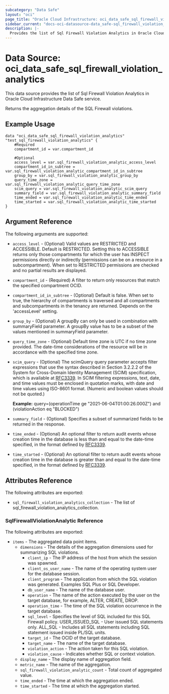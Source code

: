 ```yaml
---
subcategory: "Data Safe"
layout: "oci"
page_title: "Oracle Cloud Infrastructure: oci_data_safe_sql_firewall_violation_analytics"
sidebar_current: "docs-oci-datasource-data_safe-sql_firewall_violation_analytics"
description: |-
  Provides the list of Sql Firewall Violation Analytics in Oracle Cloud Infrastructure Data Safe service
---
```


# Data Source: oci_data_safe_sql_firewall_violation_analytics
This data source provides the list of Sql Firewall Violation Analytics in Oracle Cloud Infrastructure Data Safe service.

Returns the aggregation details of the SQL Firewall violations.


## Example Usage

```hcl
data "oci_data_safe_sql_firewall_violation_analytics" "test_sql_firewall_violation_analytics" {
	#Required
	compartment_id = var.compartment_id

	#Optional
	access_level = var.sql_firewall_violation_analytic_access_level
	compartment_id_in_subtree = var.sql_firewall_violation_analytic_compartment_id_in_subtree
	group_by = var.sql_firewall_violation_analytic_group_by
	query_time_zone = var.sql_firewall_violation_analytic_query_time_zone
	scim_query = var.sql_firewall_violation_analytic_scim_query
	summary_field = var.sql_firewall_violation_analytic_summary_field
	time_ended = var.sql_firewall_violation_analytic_time_ended
	time_started = var.sql_firewall_violation_analytic_time_started
}
```

## Argument Reference

The following arguments are supported:

* `access_level` - (Optional) Valid values are RESTRICTED and ACCESSIBLE. Default is RESTRICTED. Setting this to ACCESSIBLE returns only those compartments for which the user has INSPECT permissions directly or indirectly (permissions can be on a resource in a subcompartment). When set to RESTRICTED permissions are checked and no partial results are displayed. 
* `compartment_id` - (Required) A filter to return only resources that match the specified compartment OCID.
* `compartment_id_in_subtree` - (Optional) Default is false. When set to true, the hierarchy of compartments is traversed and all compartments and subcompartments in the tenancy are returned. Depends on the 'accessLevel' setting. 
* `group_by` - (Optional) A groupBy can only be used in combination with summaryField parameter. A groupBy value has to be a subset of the values mentioned in summaryField parameter. 
* `query_time_zone` - (Optional) Default time zone is UTC if no time zone provided. The date-time considerations of the resource will be in accordance with the specified time zone. 
* `scim_query` - (Optional) The scimQuery query parameter accepts filter expressions that use the syntax described in Section 3.2.2.2 of the System for Cross-Domain Identity Management (SCIM) specification, which is available at [RFC3339](https://tools.ietf.org/html/draft-ietf-scim-api-12). In SCIM filtering expressions, text, date, and time values must be enclosed in quotation marks, with date and time values using ISO-8601 format. (Numeric and boolean values should not be quoted.)

	**Example:** query=(operationTime ge "2021-06-04T01:00:26.000Z") and (violationAction eq "BLOCKED") 
* `summary_field` - (Optional) Specifies a subset of summarized fields to be returned in the response.
* `time_ended` - (Optional) An optional filter to return audit events whose creation time in the database is less than and equal to the date-time specified, in the format defined by [RFC3339](https://tools.ietf.org/html/rfc3339). 
* `time_started` - (Optional) An optional filter to return audit events whose creation time in the database is greater than and equal to the date-time specified, in the format defined by [RFC3339](https://tools.ietf.org/html/rfc3339). 


## Attributes Reference

The following attributes are exported:

* `sql_firewall_violation_analytics_collection` - The list of sql_firewall_violation_analytics_collection.

### SqlFirewallViolationAnalytic Reference

The following attributes are exported:

* `items` - The aggregated data point items.
	* `dimensions` - The details of the aggregation dimensions used for summarizing SQL violations.
		* `client_ip` - The IP address of the host from which the session was spawned.
		* `client_os_user_name` - The name of the operating system user for the database session.
		* `client_program` - The application from which the SQL violation was generated. Examples SQL Plus or SQL Developer.
		* `db_user_name` - The name of the database user.
		* `operation` - The name of the action executed by the user on the target database, for example, ALTER, CREATE, DROP.
		* `operation_time` - The time of the SQL violation occurrence in the target database.
		* `sql_level` - Specifies the level of SQL included for this SQL Firewall policy. USER_ISSUED_SQL - User issued SQL statements only. ALL_SQL - Includes all SQL statements including SQL statement issued inside PL/SQL units. 
		* `target_id` - The OCID of the target database.
		* `target_name` - The name of the target database.
		* `violation_action` - The action taken for this SQL violation.
		* `violation_cause` - Indicates whether SQL or context violation.
	* `display_name` - The display name of aggregation field.
	* `metric_name` - The name of the aggregation.
	* `sql_firewall_violation_analytic_count` - Total count of aggregated value.
	* `time_ended` - The time at which the aggregation ended.
	* `time_started` - The time at which the aggregation started.

